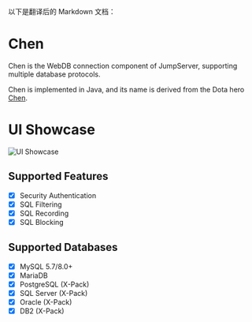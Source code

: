 以下是翻译后的 Markdown 文档：

# Chen

Chen is the WebDB connection component of JumpServer, supporting multiple database protocols.

Chen is implemented in Java, and its name is derived from the Dota hero [Chen](https://www.dota2.com/hero/chen).

# UI Showcase

![UI Showcase](https://download.jumpserver.org/images/chen.png)


## Supported Features

- [x] Security Authentication
- [x] SQL Filtering
- [x] SQL Recording
- [x] SQL Blocking

## Supported Databases

- [x] MySQL 5.7/8.0+
- [x] MariaDB
- [x] PostgreSQL (X-Pack)
- [x] SQL Server (X-Pack)
- [x] Oracle (X-Pack)
- [x] DB2 (X-Pack)